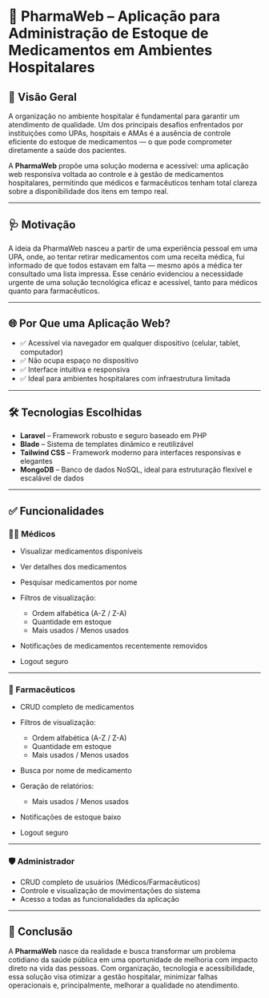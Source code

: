 # 💊 PharmaWeb – Aplicação para Administração de Estoque de Medicamentos em Ambientes Hospitalares

## 📌 Visão Geral

A organização no ambiente hospitalar é fundamental para garantir um atendimento de qualidade. Um dos principais desafios enfrentados por instituições como UPAs, hospitais e AMAs é a ausência de controle eficiente do estoque de medicamentos — o que pode comprometer diretamente a saúde dos pacientes.

A **PharmaWeb** propõe uma solução moderna e acessível: uma aplicação web responsiva voltada ao controle e à gestão de medicamentos hospitalares, permitindo que médicos e farmacêuticos tenham total clareza sobre a disponibilidade dos itens em tempo real.

---

## 🩺 Motivação

A ideia da PharmaWeb nasceu a partir de uma experiência pessoal em uma UPA, onde, ao tentar retirar medicamentos com uma receita médica, fui informado de que todos estavam em falta — mesmo após a médica ter consultado uma lista impressa. Esse cenário evidenciou a necessidade urgente de uma solução tecnológica eficaz e acessível, tanto para médicos quanto para farmacêuticos.

---

## 🌐 Por Que uma Aplicação Web?

* ✅ Acessível via navegador em qualquer dispositivo (celular, tablet, computador)
* ✅ Não ocupa espaço no dispositivo
* ✅ Interface intuitiva e responsiva
* ✅ Ideal para ambientes hospitalares com infraestrutura limitada

---

## 🛠️ Tecnologias Escolhidas

* **Laravel** – Framework robusto e seguro baseado em PHP
* **Blade** – Sistema de templates dinâmico e reutilizável
* **Tailwind CSS** – Framework moderno para interfaces responsivas e elegantes
* **MongoDB** – Banco de dados NoSQL, ideal para estruturação flexível e escalável de dados

---

## ✅ Funcionalidades

### 👨‍⚕️ Médicos

* Visualizar medicamentos disponíveis
* Ver detalhes dos medicamentos
* Pesquisar medicamentos por nome
* Filtros de visualização:

  * Ordem alfabética (A-Z / Z-A)
  * Quantidade em estoque
  * Mais usados / Menos usados
* Notificações de medicamentos recentemente removidos
* Logout seguro

---

### 💊 Farmacêuticos

* CRUD completo de medicamentos
* Filtros de visualização:

  * Ordem alfabética (A-Z / Z-A)
  * Quantidade em estoque
  * Mais usados / Menos usados
* Busca por nome de medicamento
* Geração de relatórios:

  * Mais usados / Menos usados
* Notificações de estoque baixo
* Logout seguro

---

### 🛡️ Administrador

* CRUD completo de usuários (Médicos/Farmacêuticos)
* Controle e visualização de movimentações do sistema
* Acesso a todas as funcionalidades da aplicação

---

## 📌 Conclusão

A **PharmaWeb** nasce da realidade e busca transformar um problema cotidiano da saúde pública em uma oportunidade de melhoria com impacto direto na vida das pessoas. Com organização, tecnologia e acessibilidade, essa solução visa otimizar a gestão hospitalar, minimizar falhas operacionais e, principalmente, melhorar a qualidade no atendimento.

